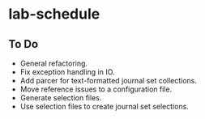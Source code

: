 # lab-schedule

## To Do

* General refactoring.
* Fix exception handling in IO.
* Add parcer for text-formatted journal set collections.
* Move reference issues to a configuration file.
* Generate selection files.
* Use selection files to create journal set selections.
